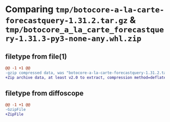 # Comparing `tmp/botocore-a-la-carte-forecastquery-1.31.2.tar.gz` & `tmp/botocore_a_la_carte_forecastquery-1.31.3-py3-none-any.whl.zip`

## filetype from file(1)

```diff
@@ -1 +1 @@
-gzip compressed data, was "botocore-a-la-carte-forecastquery-1.31.2.tar", last modified: Wed Jul 12 01:44:40 2023, max compression
+Zip archive data, at least v2.0 to extract, compression method=deflate
```

## filetype from diffoscope

```diff
@@ -1 +1 @@
-GzipFile
+ZipFile
```

